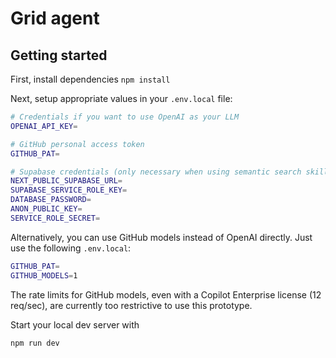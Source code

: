 # Grid agent

## Getting started

First, install dependencies
`npm install`

Next, setup appropriate values in your `.env.local` file:

```bash
# Credentials if you want to use OpenAI as your LLM
OPENAI_API_KEY=

# GitHub personal access token
GITHUB_PAT=

# Supabase credentials (only necessary when using semantic search skill)
NEXT_PUBLIC_SUPABASE_URL=
SUPABASE_SERVICE_ROLE_KEY=
DATABASE_PASSWORD=
ANON_PUBLIC_KEY=
SERVICE_ROLE_SECRET=
```

Alternatively, you can use GitHub models instead of OpenAI directly. Just use the following `.env.local`:

```bash
GITHUB_PAT=
GITHUB_MODELS=1
```

The rate limits for GitHub models, even with a Copilot Enterprise license (12 req/sec), are currently too restrictive to use this prototype. 

Start your local dev server with

`npm run dev`
